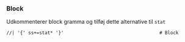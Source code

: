 ### Block	

Udkommenterer block gramma og tilføj dette alternative til `stat`

``` //| '{' ss+=stat* '}'                                   # Block ```

